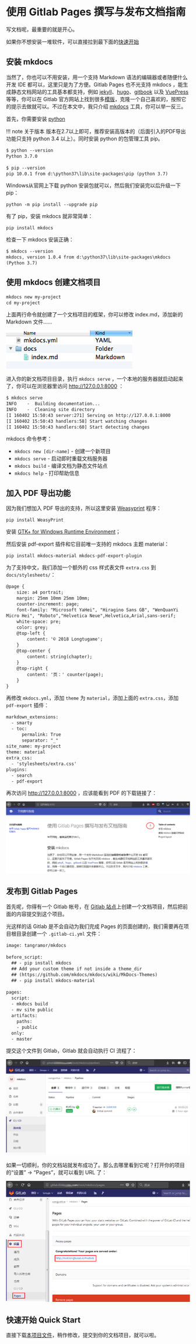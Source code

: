 # 使用 Gitlab Pages 撰写与发布文档指南

写文档呢，最重要的就是开心。

如果你不想安装一堆软件，可以直接拉到最下面的[快速开始](#quick_start)

## 安装 mkdocs

当然了，你也可以不用安装，用一个支持 Markdown 语法的编辑器或者随便什么开发 IDE 都可以，这里只是为了方便。Gitlab Pages 也不光支持 mkdocs ，能生成静态文档网站的工具基本都支持，例如 [jekyll](https://jekyllrb.com/)、[hugo](https://gohugo.io/)、[gitbook](https://legacy.gitbook.com/) 以及 [VuePress](https://vuepress.vuejs.org/zh/) 等等，你可以在 Gitlab 官方网站上找到很多[模版](https://gitlab.com/pages)，克隆一个自己喜欢的，按照它的提示去做就可以。不过在本文中，我只介绍 [mkdocs](https://www.mkdocs.org) 工具，你可以举一反三。

首先，你需要安装 [python](https://www.python.org/)

!!! note 关于版本
    版本在2.7以上即可，推荐安装高版本的（后面引入的PDF导出功能只支持 python 3.4 以上）。同时安装 python 的包管理工具 pip。

```
$ python --version
Python 3.7.0

$ pip --version
pip 10.0.1 from d:\python37\lib\site-packages\pip (python 3.7)
```

Windows从官网上下载 python 安装包就可以，然后我们安装完以后升级一下 pip：

```
python -m pip install --upgrade pip
```

有了 pip，安装 mkdocs 就非常简单：

```
pip install mkdocs
```

检查一下 mkdocs 安装正确：

```
$ mkdocs --version
mkdocs, version 1.0.4 from d:\python37\lib\site-packages\mkdocs (Python 3.7)
```


## 使用 mkdocs 创建文档项目

```
mkdocs new my-project
cd my-project
```

上面两行命令就创建了一个文档项目的框架，你可以修改 index.md，添加新的 Markdown 文件……

![mkdocs layout](./images/initial-layout.png)

进入你的新文档项目目录，执行 `mkdocs serve` ，一个本地的服务器就启动起来了，你可以在浏览器里访问 http://127.0.0.1:8000 ：

```
$ mkdocs serve
INFO    -  Building documentation...
INFO    -  Cleaning site directory
[I 160402 15:50:43 server:271] Serving on http://127.0.0.1:8000
[I 160402 15:50:43 handlers:58] Start watching changes
[I 160402 15:50:43 handlers:60] Start detecting changes
```

mkdocs 命令参考：

* `mkdocs new [dir-name]` - 创建一个新项目
* `mkdocs serve` - 启动即时重载文档服务器
* `mkdocs build` - 编译文档为静态文件站点
* `mkdocs help` - 打印帮助信息


## 加入 PDF 导出功能

因为我们想加入 PDF 导出的支持，所以这里安装 [Weasyprint](https://weasyprint.readthedocs.io/en/latest/install.html) 程序：

```
pip install WeasyPrint
```

安装 [GTK+ for Windows Runtime Environment](https://weasyprint.readthedocs.io/en/latest/install.html#gtk64installer)；

然后安装 pdf-export 插件和它目前唯一支持的 mkdocs 主题 material：

```
pip install mkdocs-material mkdocs-pdf-export-plugin
```

为了支持中文，我们添加一个额外的 css 样式表文件 `extra.css` 到 `docs/stylesheets/`：

```
@page {
    size: a4 portrait;
    margin: 25mm 10mm 25mm 10mm;
    counter-increment: page;
    font-family: "Microsoft YaHei", "Hiragino Sans GB", "WenQuanYi Micro Hei", "Roboto","Helvetica Neue",Helvetica,Arial,sans-serif;
    white-space: pre;
    color: grey;
    @top-left {
        content: '© 2018 Longtugame';
    }
    @top-center {
        content: string(chapter);
    }
    @top-right {
        content: '页：' counter(page);
    }
}
```

再修改 `mkdocs.yml`，添加 `theme` 为 `material`，添加上面的 `extra.css`，添加 `pdf-export` 插件：

```
markdown_extensions:
  - smarty
  - toc:
      permalink: True
      separator: "_"
site_name: my-project
theme: material
extra_css:
  - 'stylesheets/extra.css'
plugins:
  - search
  - pdf-export
```

再次访问 http://127.0.0.1:8000 ，应该能看到 PDF 的下载链接了：

![local site](./images/localhost.png)


## 发布到 Gitlab Pages

首先呢，你得有一个 Gitlab 帐号，在 [Gitlab 站点](http://gitlab.com)上创建一个文档项目，然后把前面的内容提交到这个项目。

光这样的话 Gitlab 是不会自动为我们完成 Pages 的页面创建的，我们需要再在项目根目录创建一个 `.gitlab-ci.yml` 文件：

```
image: tangramor/mkdocs

before_script:
  ## - pip install mkdocs
  ## Add your custom theme if not inside a theme_dir
  ## (https://github.com/mkdocs/mkdocs/wiki/MkDocs-Themes)
  ## - pip install mkdocs-material

pages:
  script:
  - mkdocs build
  - mv site public
  artifacts:
    paths:
    - public
  only:
  - master

```

提交这个文件到 Gitlab，Gitlab 就会自动执行 CI 流程了：

![gitlab ci](./images/gitlab_ci.png)

如果一切顺利，你的文档站就发布成功了。那么去哪里看到它呢？打开你的项目的“设置” -> “Pages”，就可以看到 URL 了：

![gitlab pages url](./images/gitlab_pages_settings.png)



## 快速开始 Quick Start

直接下载[本项目文件](https://github.com/tangramor/mkdocs/archive/master.zip)，稍作修改，提交到你的文档项目，就可以啦。


